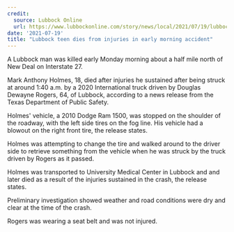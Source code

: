 ```yaml
---
credit:
  source: Lubbock Online
  url: https://www.lubbockonline.com/story/news/local/2021/07/19/lubbock-teen-dies-injuries-early-morning-accident/8016160002/
date: '2021-07-19'
title: "Lubbock teen dies from injuries in early morning accident"
---
```

A Lubbock man was killed early Monday morning about a half mile north of New Deal on Interstate 27.

Mark Anthony Holmes, 18, died after injuries he sustained after being struck at around 1:40 a.m. by a 2020 International truck driven by Douglas Dewayne Rogers, 64, of Lubbock, according to a news release from the Texas Department of Public Safety.

Holmes' vehicle, a  2010 Dodge Ram 1500, was stopped on the shoulder of the roadway, with the left side tires on the fog line. His vehicle had a blowout on the right front tire, the release states.

Holmes was attempting to change the tire and walked around to the driver side to retrieve something from the vehicle when he was struck by the truck driven by Rogers as it passed.

Holmes was transported to University Medical Center in Lubbock and and later died as a result of the injuries sustained in the crash, the release states.

Preliminary investigation showed weather and road conditions were dry and clear at the time of the crash.

Rogers was wearing a seat belt and was not injured.
